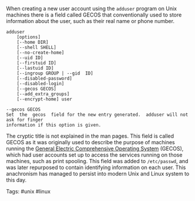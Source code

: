When creating a new user account using the `adduser` program on Unix machines there is a field called GECOS that conventionally used to store information about the user, such as their real name or phone number.

```
adduser 
	[options] 
	[--home DIR]
	[--shell SHELL]
	[--no-create-home]
	[--uid ID]
	[--firstuid ID]
	[--lastuid ID]
	[--ingroup GROUP | --gid  ID] 
	[--disabled-password] 
	[--disabled-login]
	[--gecos GECOS]
	[--add_extra_groups]
	[--encrypt-home] user

--gecos GECOS
Set  the  gecos  field for the new entry generated.  adduser will not ask for finger 
information if this option is given.
```

The cryptic title is not explained in the man pages.  This field is called GECOS as it was originally used to describe the purpose of machines running the [General Electric Comprehensive Operating System](https://en.wikipedia.org/wiki/General_Comprehensive_Operating_System) (GECOS), which had user accounts set up to access the services running on those machines, such as print spooling.  This field was added to `/etc/passwd`, and was later repurposed to contain identifying information on each user.  This anachronism has managed to persist into modern Unix and Linux system to this day.

Tags: #unix #linux